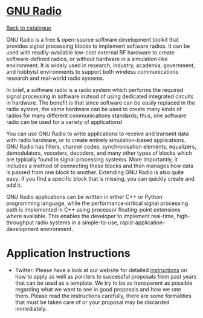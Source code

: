 
# [GNU Radio](https://www.gnuradio.org/)

[Back to catalogue](../README.md#gnu-radio)

GNU Radio is a free & open-source software development toolkit that provides signal processing blocks to implement software radios. It can be used with readily-available low-cost external RF hardware to create software-defined radios, or without hardware in a simulation-like environment. It is widely used in research, industry, academia, government, and hobbyist environments to support both wireless communications research and real-world radio systems.

In brief, a software radio is a radio system which performs the required signal processing in software instead of using dedicated integrated circuits in hardware. The benefit is that since software can be easily replaced in the radio system, the same hardware can be used to create many kinds of radios for many different communications standards; thus, one software radio can be used for a variety of applications!

You can use GNU Radio to write applications to receive and transmit data with radio hardware, or to create entirely simulation-based applications. GNU Radio has filters, channel codes, synchronisation elements, equalizers, demodulators, vocoders, decoders, and many other types of blocks which are typically found in signal processing systems. More importantly, it includes a method of connecting these blocks and then manages how data is passed from one block to another. Extending GNU Radio is also quite easy; if you find a specific block that is missing, you can quickly create and add it.

GNU Radio applications can be written in either C++ or Python programming language, while the performance-critical signal processing path is implemented in C++ using processor floating-point extensions where available. This enables the developer to implement real-time, high-throughput radio systems in a simple-to-use, rapid-application-development environment.

# Application Instructions

* Twitter: Please have a look at our website for detailed [instructions](https://wiki.gnuradio.org/index.php/GSoCStudentInfo) on how to apply as well as pointers to successful proposals from past years that can be used as a template. We try to be as transparent as possible regarding what we want to see in good proposals and how we rate them. Please read the instructions carefully, there are some formalities that must be taken care of or your proposal may be discarded immediately.